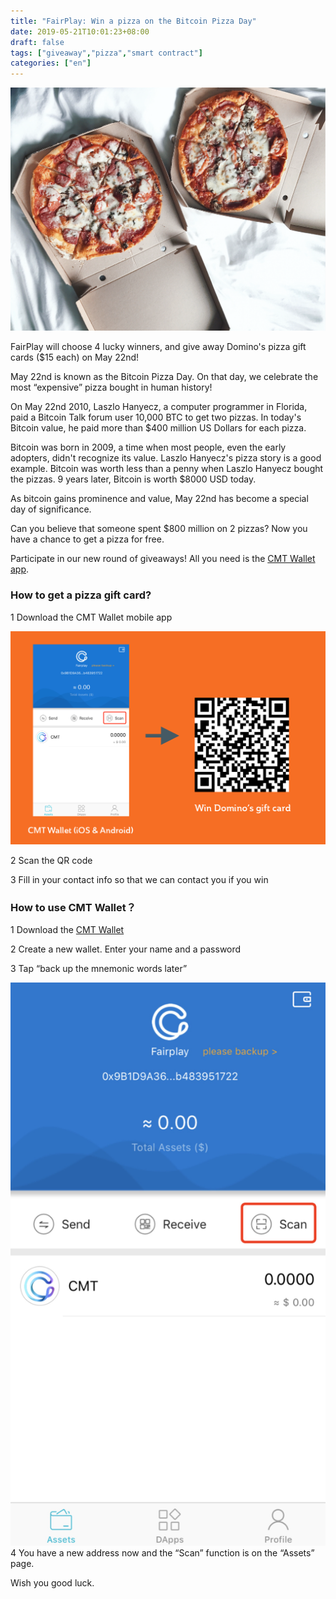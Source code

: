 ```yaml
---
title: "FairPlay: Win a pizza on the Bitcoin Pizza Day"
date: 2019-05-21T10:01:23+08:00
draft: false
tags: ["giveaway","pizza","smart contract"]
categories: ["en"]
---
```


![](/images/20190521-pizza-giveaway-01.png)

FairPlay will choose 4 lucky winners, and give away Domino's pizza gift cards ($15 each) on May 22nd!

May 22nd is known as the Bitcoin Pizza Day. On that day, we celebrate the most “expensive” pizza bought in human history!

On May 22nd 2010, Laszlo Hanyecz, a computer programmer in Florida, paid a Bitcoin Talk forum user 10,000 BTC to get two pizzas. In today's Bitcoin value, he paid more than $400 million US Dollars for each pizza. 

Bitcoin was born in 2009, a time when most people, even the early adopters, didn't recognize its value. Laszlo Hanyecz's pizza story is a good example. Bitcoin was worth less than a penny when Laszlo Hanyecz bought the pizzas. 9 years later, Bitcoin is worth $8000 USD today. 

As bitcoin gains prominence and value, May 22nd has become a special day of significance.

Can you believe that someone spent $800 million on 2 pizzas? Now you have a chance to get a pizza for free.

Participate in our new round of giveaways! All you need is the [CMT Wallet app](https://www.cybermiles.io/en-us/blockchain-infrastructure/cmt-wallet/).

### How to get a pizza gift card?

1 Download the CMT Wallet mobile app

![](/images/20190521-pizza-giveaway-02.png)

2 Scan the QR code

3 Fill in your contact info so that we can contact you if you win

### How to use CMT Wallet？

1 Download the [CMT Wallet](https://www.cybermiles.io/en-us/blockchain-infrastructure/cmt-wallet/)

2 Create a new wallet. Enter your name and a password

3 Tap “back up the mnemonic words later”

![](/images/20190515-fairplay-user-manual-01.png)
4 You have a new address now and the “Scan” function is on the “Assets” page.

Wish you good luck. 
